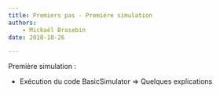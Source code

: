 ```yaml
---
title: Premiers pas - Première simulation
authors:
    - Mickaël Brasebin
date: 2018-10-26

---
```



Première simulation :
- Exécution du code BasicSimulator => Quelques explications
